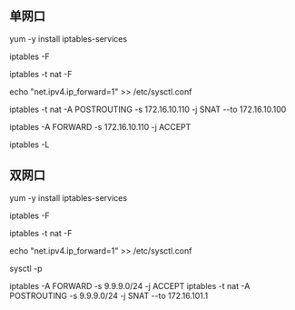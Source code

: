 ## 单网口

yum -y install iptables-services


iptables -F


iptables -t nat -F

 
echo "net.ipv4.ip_forward=1" >> /etc/sysctl.conf



iptables -t nat -A POSTROUTING -s 172.16.10.110   -j SNAT --to 172.16.10.100


iptables -A FORWARD -s 172.16.10.110  -j ACCEPT


iptables -L

## 双网口

yum -y install iptables-services

iptables -F


iptables -t nat -F

 
echo "net.ipv4.ip_forward=1" >> /etc/sysctl.conf

sysctl -p

iptables -A FORWARD -s 9.9.9.0/24 -j ACCEPT
iptables -t nat -A POSTROUTING -s 9.9.9.0/24 -j SNAT --to  172.16.101.1




